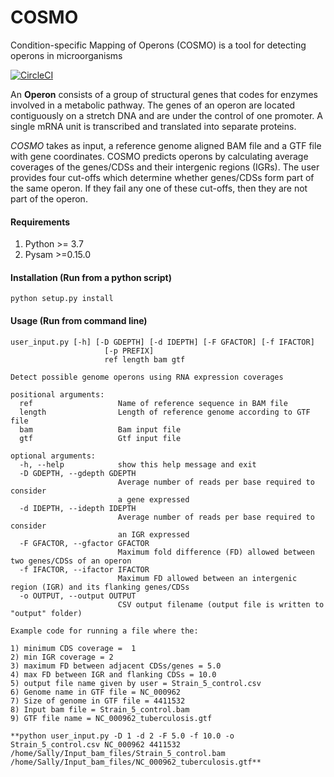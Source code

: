 # COSMO

Condition-specific Mapping of Operons (COSMO) is a tool for detecting operons in microorganisms

[![CircleCI](https://circleci.com/gh/hocinebendou/tb_operon_detection.svg?style=svg)](https://circleci.com/gh/hocinebendou/tb_operon_detection)

An **Operon** consists of a group of structural genes that codes for enzymes involved in a metabolic pathway.
The genes of an operon are located contiguously on a stretch DNA and are under the control of one promoter.
A single mRNA unit is transcribed and translated into separate proteins.

*COSMO* takes as input, a reference genome aligned BAM file and a GTF file with gene coordinates. 
COSMO predicts operons by calculating average coverages of the genes/CDSs and their intergenic regions (IGRs). 
The user provides four cut-offs which determine whether genes/CDSs form part of the same operon. 
If they fail any one of these cut-offs, then they are not part of the operon.

#### Requirements
1. Python >= 3.7
2. Pysam >=0.15.0

#### Installation (Run from a python script)
```
python setup.py install  
```

#### Usage (Run from command line)
```
user_input.py [-h] [-D GDEPTH] [-d IDEPTH] [-F GFACTOR] [-f IFACTOR]
                     [-p PREFIX]
                     ref length bam gtf

Detect possible genome operons using RNA expression coverages

positional arguments:
  ref                   Name of reference sequence in BAM file
  length                Length of reference genome according to GTF file
  bam                   Bam input file
  gtf                   Gtf input file

optional arguments:
  -h, --help            show this help message and exit
  -D GDEPTH, --gdepth GDEPTH
                        Average number of reads per base required to consider
                        a gene expressed
  -d IDEPTH, --idepth IDEPTH
                        Average number of reads per base required to consider
                        an IGR expressed
  -F GFACTOR, --gfactor GFACTOR
                        Maximum fold difference (FD) allowed between two genes/CDSs of an operon
  -f IFACTOR, --ifactor IFACTOR
                        Maximum FD allowed between an intergenic region (IGR) and its flanking genes/CDSs
  -o OUTPUT, --output OUTPUT
                        CSV output filename (output file is written to "output" folder)
                        
Example code for running a file where the:

1) minimum CDS coverage =  1
2) min IGR coverage = 2
3) maximum FD between adjacent CDSs/genes = 5.0
4) max FD between IGR and flanking CDSs = 10.0
5) output file name given by user = Strain_5_control.csv 
6) Genome name in GTF file = NC_000962 
7) Size of genome in GTF file = 4411532
8) Input bam file = Strain_5_control.bam 
9) GTF file name = NC_000962_tuberculosis.gtf

**python user_input.py -D 1 -d 2 -F 5.0 -f 10.0 -o Strain_5_control.csv NC_000962 4411532 /home/Sally/Input_bam_files/Strain_5_control.bam /home/Sally/Input_bam_files/NC_000962_tuberculosis.gtf**

```    
